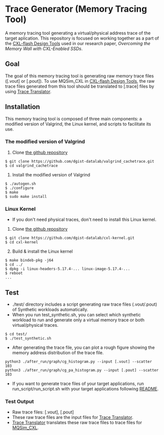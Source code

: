 # Trace Generator (Memory Tracing Tool)
A memory tracing tool generating a virtual/physical address trace of the target aplication.
This repository is focused on working together as a part of the [CXL-flash Design Tools](https://github.com/spypaul/MQSim_CXL) used in our research paper, _Overcoming the Memory Wall with CXL-Enabled SSDs_.

## Goal
The goal of this memory tracing tool is generating raw memory trace files ([.vout] or [.pout]). 
To use MQSim_CXL in [CXL-flash Design Tools](https://github.com/spypaul/MQSim_CXL), the raw trace files generated from this tool should be translated to [.trace] files by using [Trace Translator](https://github.com/spypaul/trace_translation).

## Installation
This memory tracing tool is composed of three main components: a modified version of Valgrind, the Linux kernel, and scripts to facilitate its use. 

### The modified version of Valgrind
1. Clone [the github repository](https://github.com/dgist-datalab/valgrind_cachetrace/tree/040053890262abac1b504bbd5cd9ace8e2261a4e)
```
$ git clone https://github.com/dgist-datalab/valgrind_cachetrace.git
$ cd valgrind_cachetrace
```
1. Install the modified version of Valgrind
```
$ ./autogen.sh
$ ./configure
$ make
$ sudo make install
```

### Linux Kernel
* If you don't need physical traces, don't need to install this Linux kernel.
1. Clone [the github repository](https://github.com/dgist-datalab/cxl-kernel/tree/220990494efb831170a0dd60b45bd8afeea2d023)
```
$ git clone https://github.com/dgist-datalab/cxl-kernel.git
$ cd cxl-kernel
```
2. Build & install the Linux kernel
```
$ make bindeb-pkg -j64
$ cd ../
$ dpkg -i linux-headers-5.17.4-... linux-image-5.17.4-... 
$ reboot
...
```

## Test 
* ./test/ directory includes a script generating raw trace files (.vout/.pout) of Synthetic workloads automatically.
* When you run test_synthetic.sh, you can select which synthetic workload to run and generate only a virtual memory trace or both virtual/physical traces.
```
$ cd test/
$ ./test_synthetic.sh
```
* After generating the trace file, you can plot a rough figure showing the memory address distribution of the trace file.
```
python3 ./after_run/graph/cg_histogram.py --input [.vout] --scatter 103
python3 ./after_run/graph/cg_pa_histogram.py --input [.pout] --scatter 103
```

* If you want to generate trace files of your target applications, run run_script/run_script.sh with your target applications following [README](https://github.com/dgist-datalab/trace_generator/tree/main/run_script).

### Test Output
* Raw trace files: [.vout], [.pout]
* These raw trace files are the input files for [Trace Translator](https://github.com/spypaul/trace_translation).
* [Trace Translator](https://github.com/spypaul/trace_translation) translates these raw trace files to trace files for [MQSim_CXL](https://github.com/spypaul/MQSim_CXL).
